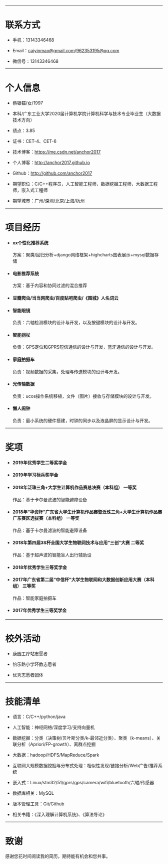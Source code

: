 

---


# 联系方式

- 手机：13143346468

- Email：caiyinmao@gmail.com/962353195@qq.com

- 微信号：13143346468

---

# 个人信息

 - 蔡银锚/女/1997
 
 - 本科/广东工业大学2020届计算机学院计算机科学与技术专业毕业生（大数据技术方向）
 
 - 绩点：3.85
 
 - 证书：CET-4、CET-6
 
 - 技术博客：https://me.csdn.net/anchor2017
 
 - 个人博客：http://anchor2017.github.io
 
 - Github：http://github.com/anchor2017

 - 期望职位：C/C++程序员，人工智能工程师，数据挖掘工程师，大数据工程师，嵌入式工程师
 
 - 期望城市：广州/深圳/北京/上海/杭州

---

# 项目经历

- #### xx个性化推荐系统
   方案：聚类/回归分析+django网络框架+highcharts图表展示+mysql数据存储

- #### 电影推荐系统
   方案：基于内容和协同过滤的混合推荐

- #### 豆瓣爬虫/当当网爬虫/百度贴吧爬虫/《围城》人名词云

- #### 智能眼镜
   负责：六轴检测模块的设计与开发，以及按键模块的设计与开发。
   
- #### 智能拐杖
   负责：GPS定位和GPRS短信通信的设计与开发，蓝牙通信的设计与开发。
   
- #### 家庭拍摄车
   负责：视频数据的采集，处理与传送模块的设计与开发。

- #### 光传输数据
   负责：ucos操作系统移植，文件（图片）接收与存储模块的设计与开发。

- #### 懒人闹钟
   负责：最小系统的硬件搭建，时钟的同步以及液晶屏的显示设计与开发。

---

# 奖项

- #### 2019年优秀学生二等奖学金

- #### 2019年学习标兵奖学金

- #### 2018年泛珠三角+大学生计算机作品赛总决赛（本科组） 一等奖
   作品：基于卡尔曼滤波的智能避障设备

- #### 2018年“华资杯”广东省大学生计算机作品赛暨泛珠三角+大学生计算机作品赛广东赛区选拔赛（本科组） 一等奖
   作品：基于卡尔曼滤波的智能避障设备

- #### 2018年第四届3S杯全国大学生物联网技术与应用“三创”大赛 二等奖
   作品：基于超声波的智能盲人出行辅助设

- #### 2018年优秀学生三等奖学金

- #### 2017年广东省第二届“中信杯”大学生物联网和大数据创新应用大赛（本科组） 三等奖
   作品：智能家庭拍摄车

- #### 2017年优秀学生三等奖学金

---

# 校外活动

- 康园工疗站志愿者

- 怡乐路小学环教志愿者

- 优秀志愿者团体

---

# 技能清单

- 语言：C/C++/python/java

- 人工智能：神经网络/深度学习/支持向量机

- 数据挖掘：分类（决策树/贝叶斯分类/k-最邻近分类）、聚类（k-means）、关联分析（Apriori/FP-growth）、离群点挖掘

- 大数据：hadoop/HDFS/MapReduce/Spark

- 互联网大规模数据挖掘与分布式处理：相似性发现/链接分析/Web广告/推荐系统

- 嵌入式：Linux/stm32/51/gprs/gps/camera/wifi/bluetooth/六轴/传感器

- 数据库相关：MySQL

- 版本管理工具：Git/Github

- 相关书籍：《深入理解计算机系统》、《算法导论》

---

# 致谢
感谢您花时间阅读我的简历，期待能有机会和您共事。
